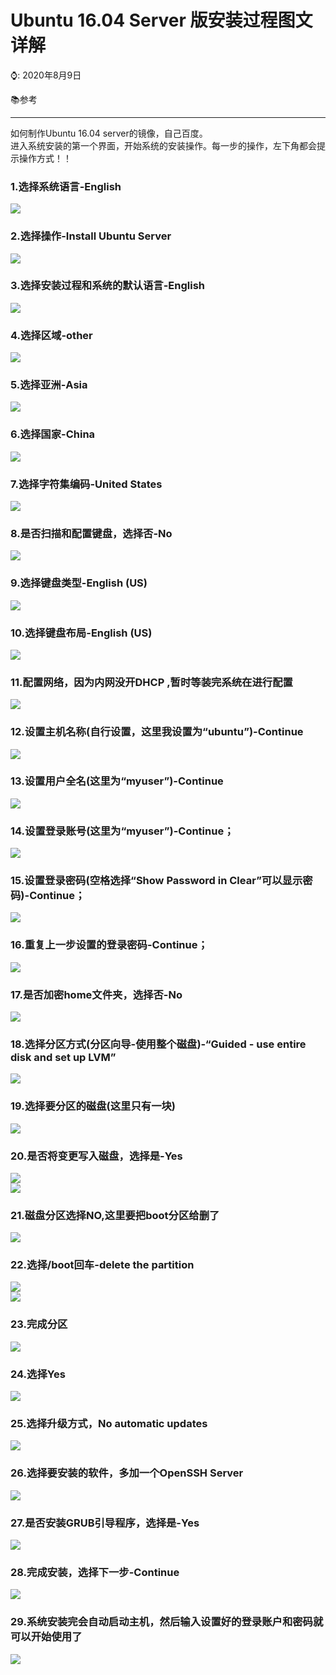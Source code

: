 # Ubuntu 16.04 Server 版安装过程图文详解

⌚️: 2020年8月9日

📚参考

---

如何制作Ubuntu 16.04 server的镜像，自己百度。   
进入系统安装的第一个界面，开始系统的安装操作。每一步的操作，左下角都会提示操作方式！！
### 1.选择系统语言-English  
![](imgs/60.png)   
### 2.选择操作-Install Ubuntu Server
![](imgs/61.png)   
### 3.选择安装过程和系统的默认语言-English
![](imgs/62.png)   
### 4.选择区域-other
![](imgs/63.png)   
### 5.选择亚洲-Asia
![](imgs/64.png)   
### 6.选择国家-China
![](imgs/65.png)   
### 7.选择字符集编码-United States
![](imgs/66.png)   
### 8.是否扫描和配置键盘，选择否-No
![](imgs/67.png)   
### 9.选择键盘类型-English (US)
![](imgs/68.png)   
### 10.选择键盘布局-English (US)
![](imgs/69.png)   
### 11.配置网络，因为内网没开DHCP ,暂时等装完系统在进行配置
![](imgs/70.png)    
### 12.设置主机名称(自行设置，这里我设置为“ubuntu”)-Continue
![](imgs/71.png)   
### 13.设置用户全名(这里为“myuser”)-Continue
![](imgs/72.png)   
### 14.设置登录账号(这里为“myuser”)-Continue；
![](imgs/73.png)   
### 15.设置登录密码(空格选择“Show Password in Clear”可以显示密码)-Continue；
![](imgs/74.png)   
### 16.重复上一步设置的登录密码-Continue；
![](imgs/75.png)   
### 17.是否加密home文件夹，选择否-No
![](imgs/76.png)  
### 18.选择分区方式(分区向导-使用整个磁盘)-“Guided - use entire disk and set up LVM”
![](imgs/77.png)   
### 19.选择要分区的磁盘(这里只有一块)
![](imgs/78.png)   
### 20.是否将变更写入磁盘，选择是-Yes
![](imgs/79.png)   
![](imgs/80.png)   
### 21.磁盘分区选择NO,这里要把boot分区给删了
![](imgs/81.png)   
### 22.选择/boot回车-delete the partition
![](imgs/82.png)   
![](imgs/83.png)   
### 23.完成分区
![](imgs/84.png)   
### 24.选择Yes
![](imgs/85.png)
### 25.选择升级方式，No automatic updates
![](imgs/86.png)   
### 26.选择要安装的软件，多加一个OpenSSH Server
![](imgs/87.png)   
### 27.是否安装GRUB引导程序，选择是-Yes
![](imgs/88.png)   
### 28.完成安装，选择下一步-Continue
![](imgs/89.png)   
### 29.系统安装完会自动启动主机，然后输入设置好的登录账户和密码就可以开始使用了
![](imgs/90.png) 